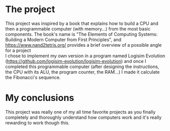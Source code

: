 # The project

This project was inspired by a book that explains how to build a CPU and then a programmable computer (with memory...) from the most basic components. The book's name is "The Elements of Computing Systems: Building a Modern Computer from First Principles", and https://www.nand2tetris.org/ provides a brief overview of a possible angle for a project
<br>
I chose to implement my own version in a program named Logisim Evolution (https://github.com/logisim-evolution/logisim-evolution) and once I completed this programmable computer (after designing the instructions, the CPU with its ALU, the program counter, the RAM...) I made it calculate the Fibonacci's sequence.

# My conclusions

This project was really one of my all time favorite projects as you finally completely and thoroughly understand how computers work and it's really rewarding to work though this.

